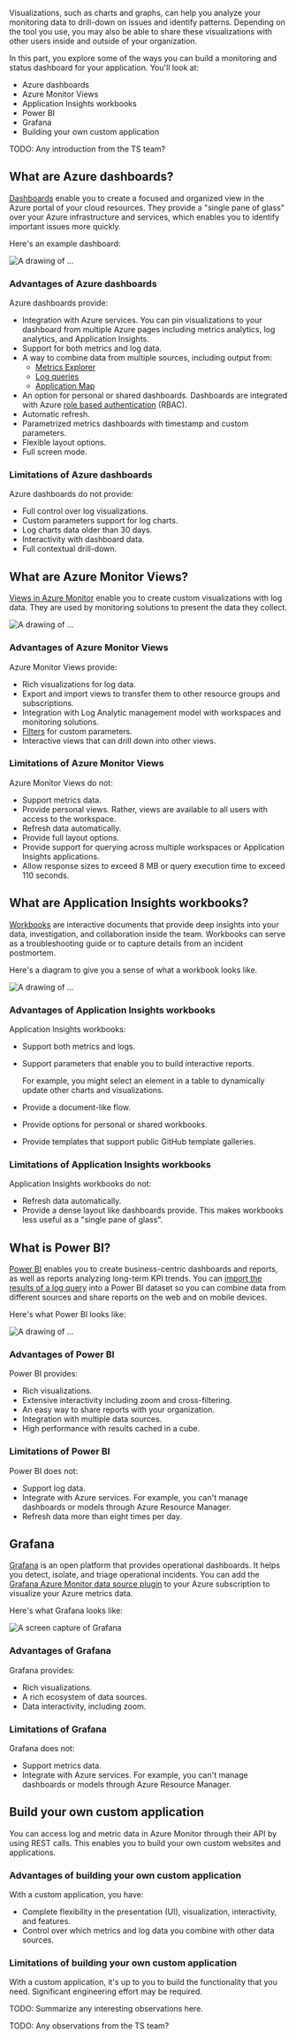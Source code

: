 Visualizations, such as charts and graphs, can help you analyze your monitoring data to drill-down on issues and identify patterns. Depending on the tool you use, you may also be able to share these visualizations with other users inside and outside of your organization.

In this part, you explore some of the ways you can build a monitoring and status dashboard for your application. You'll look at:

* Azure dashboards
* Azure Monitor Views
* Application Insights workbooks
* Power BI
* Grafana
* Building your own custom application

TODO: Any introduction from the TS team?

## What are Azure dashboards?

[Dashboards](https://docs.microsoft.com/azure/azure-portal/azure-portal-dashboards?azure-portal=true) enable you to create a focused and organized view in the Azure portal of your cloud resources. They provide a "single pane of glass" over your Azure infrastructure and services, which enables you to identify important issues more quickly.

Here's an example dashboard:

![A drawing of ...](../media/3-azure-dashboards.png)

### Advantages of Azure dashboards

Azure dashboards provide:

* Integration with Azure services. You can pin visualizations to your dashboard from multiple Azure pages including metrics analytics, log analytics, and Application Insights.
* Support for both metrics and log data.
* A way to combine data from multiple sources, including output from:
  * [Metrics Explorer](https://docs.microsoft.com/azure/azure-monitor/platform/metrics-charts?azure-portal=true)
  * [Log queries](https://docs.microsoft.com/azure/azure-monitor/log-query/log-query-overview?azure-portal=true)
  * [Application Map](https://docs.microsoft.com/azure/azure-monitor/app/app-map?azure-portal=true)
* An option for personal or shared dashboards. Dashboards are integrated with Azure [role based authentication](https://docs.microsoft.com/azure/role-based-access-control/overview?azure-portal=true) (RBAC).
* Automatic refresh.
* Parametrized metrics dashboards with timestamp and custom parameters.
* Flexible layout options.
* Full screen mode.

### Limitations of Azure dashboards

Azure dashboards do not provide:

* Full control over log visualizations.
* Custom parameters support for log charts.
* Log charts data older than 30 days.
* Interactivity with dashboard data.
* Full contextual drill-down.

## What are Azure Monitor Views?

[Views in Azure Monitor](https://docs.microsoft.com/azure/azure-monitor/platform/view-designer?azure-portal=true) enable you to create custom visualizations with log data. They are used by monitoring solutions to present the data they collect.

![A drawing of ...](../media/3-azure-monitor-views.png)

### Advantages of Azure Monitor Views

Azure Monitor Views provide:

* Rich visualizations for log data.
* Export and import views to transfer them to other resource groups and subscriptions.
* Integration with Log Analytic management model with workspaces and monitoring solutions.
* [Filters](https://docs.microsoft.com/azure/azure-monitor/platform/view-designer-filters?azure-portal=true) for custom parameters.
* Interactive views that can drill down into other views.

### Limitations of Azure Monitor Views

Azure Monitor Views do not:

* Support metrics data.
* Provide personal views. Rather, views are available to all users with access to the workspace.
* Refresh data automatically.
* Provide full layout options.
* Provide support for querying across multiple workspaces or Application Insights applications.
* Allow response sizes to exceed 8 MB or query execution time to exceed 110 seconds.

## What are Application Insights workbooks?

[Workbooks](https://docs.microsoft.com/azure/application-insights/app-insights-usage-workbooks?azure-portal=true) are interactive documents that provide deep insights into your data, investigation, and collaboration inside the team. Workbooks can serve as a troubleshooting guide or to capture details from an incident postmortem.

Here's a diagram to give you a sense of what a workbook looks like.

![A drawing of ...](../media/3-application-insights-workbooks.png)

### Advantages of Application Insights workbooks

Application Insights workbooks:

* Support both metrics and logs.
* Support parameters that enable you to build interactive reports.

    For example, you might select an element in a table to dynamically update other charts and visualizations.
* Provide a document-like flow.
* Provide options for personal or shared workbooks.
* Provide templates that support public GitHub template galleries.

### Limitations of Application Insights workbooks

Application Insights workbooks do not:

* Refresh data automatically.
* Provide a dense layout like dashboards provide. This makes workbooks less useful as a "single pane of glass".

## What is Power BI?

[Power BI](https://powerbi.microsoft.com/documentation/powerbi-service-get-started/?azure-portal=true) enables you to create business-centric dashboards and reports, as well as reports analyzing long-term KPI trends. You can [import the results of a log query](https://docs.microsoft.com/azure/log-analytics/log-analytics-powerbi?azure-portal=true) into a Power BI dataset so you can combine data from different sources and share reports on the web and on mobile devices.

Here's what Power BI looks like:

![A drawing of ...](../media/3-power-bi.png)

### Advantages of Power BI

Power BI provides:

* Rich visualizations.
* Extensive interactivity including zoom and cross-filtering.
* An easy way to share reports with your organization.
* Integration with multiple data sources.
* High performance with results cached in a cube.

### Limitations of Power BI

Power BI does not:

* Support log data.
* Integrate with Azure services. For example, you can't manage dashboards or models through Azure Resource Manager.
* Refresh data more than eight times per day.

## Grafana

[Grafana](https://grafana.com/?azure-portal=true) is an open platform that provides operational dashboards. It helps you detect, isolate, and triage operational incidents. You can add the [Grafana Azure Monitor data source plugin](https://docs.microsoft.com/azure/azure-monitor/platform/grafana-plugin?azure-portal=true) to your Azure subscription to visualize your Azure metrics data.

Here's what Grafana looks like:

![A screen capture of Grafana](../media/3-graphana.png)

### Advantages of Grafana

Grafana provides:

* Rich visualizations.
* A rich ecosystem of data sources.
* Data interactivity, including zoom.

### Limitations of Grafana

Grafana does not:

* Support metrics data.
* Integrate with Azure services. For example, you can't manage dashboards or models through Azure Resource Manager.

## Build your own custom application

You can access log and metric data in Azure Monitor through their API by using REST calls. This enables you to build your own custom websites and applications.

### Advantages of building your own custom application

With a custom application, you have:

* Complete flexibility in the presentation (UI), visualization, interactivity, and features.
* Control over which metrics and log data you combine with other data sources.

### Limitations of building your own custom application

With a custom application, it's up to you to build the functionality that you need. Significant engineering effort may be required.

TODO: Summarize any interesting observations here.

TODO: Any observations from the TS team?